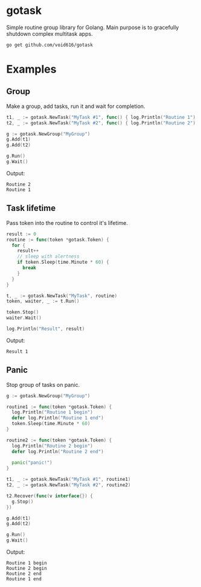 # gotask

Simple routine group library for Golang. Main purpose is to gracefully shutdown complex multitask apps.

```sh
go get github.com/void616/gotask
```

# Examples

## Group

Make a group, add tasks, run it and wait for completion.

```go
t1, _ := gotask.NewTask("MyTask #1", func() { log.Println("Routine 1") })
t2, _ := gotask.NewTask("MyTask #2", func() { log.Println("Routine 2") })

g := gotask.NewGroup("MyGroup")
g.Add(t1)
g.Add(t2)

g.Run()
g.Wait()
```

Output:
```
Routine 2
Routine 1
```

## Task lifetime

Pass token into the routine to control it's lifetime.

```go
result := 0
routine := func(token *gotask.Token) {
  for {
    result++
    // sleep with alertness
    if token.Sleep(time.Minute * 60) {
      break
    }
  }
}

t, _ := gotask.NewTask("MyTask", routine)
token, waiter, _ := t.Run()

token.Stop()
waiter.Wait()

log.Println("Result", result)
```

Output:
```
Result 1
```

## Panic

Stop group of tasks on panic.

```go
g := gotask.NewGroup("MyGroup")

routine1 := func(token *gotask.Token) {
  log.Println("Routine 1 begin")
  defer log.Println("Routine 1 end")
  token.Sleep(time.Minute * 60)
}

routine2 := func(token *gotask.Token) {
  log.Println("Routine 2 begin")
  defer log.Println("Routine 2 end")
  
  panic("panic!")
}

t1, _ := gotask.NewTask("MyTask #1", routine1)
t2, _ := gotask.NewTask("MyTask #2", routine2)

t2.Recover(func(v interface{}) {
  g.Stop()
})

g.Add(t1)
g.Add(t2)

g.Run()
g.Wait()
```

Output:
```
Routine 1 begin
Routine 2 begin
Routine 2 end
Routine 1 end
```